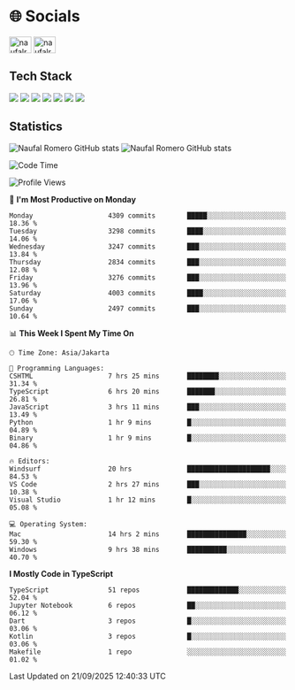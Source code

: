 <h1 align="">🌐 Socials</h1>
<p align="left">
<a href="https://linkedin.com/in/naufal-romero-putra-pratama-9ab816177/" target="blank"><img align="center" src="https://raw.githubusercontent.com/rahuldkjain/github-profile-readme-generator/master/src/images/icons/Social/linked-in-alt.svg" alt="naufalromero" height="30" width="40" /></a>
<a href="https://instagram.com/naufalromero" target="blank"><img align="center" src="https://raw.githubusercontent.com/rahuldkjain/github-profile-readme-generator/master/src/images/icons/Social/instagram.svg" alt="naufalromero" height="30" width="40" /></a>
</p>


<h2 align="">Tech Stack</h2>
<div align="">
  <img src="https://img.shields.io/badge/next.js-000000?style=for-the-badge&logo=nextdotjs&logoColor=white"/>
 <img src="https://img.shields.io/badge/typescript-%23007ACC.svg?style=for-the-badge&logo=typescript&logoColor=white"/>
 <img src="https://img.shields.io/badge/react-%2320232a.svg?style=for-the-badge&logo=react&logoColor=%2361DAFB"/>
 <img src="https://img.shields.io/badge/tailwindcss-%2338B2AC.svg?style=for-the-badge&logo=tailwind-css&logoColor=white"/>
 <img src="https://img.shields.io/badge/Prisma-3982CE?style=for-the-badge&logo=Prisma&logoColor=white"/>
 <img src="https://img.shields.io/badge/javascript-%23323330.svg?style=for-the-badge&logo=javascript&logoColor=%23F7DF1E"/>
 <img src="https://img.shields.io/badge/java-%23ED8B00.svg?style=for-the-badge&logo=openjdk&logoColor=white"/>
</div>


<h2 align="">Statistics</h2>
<div align="">
<img src="https://github-readme-stats-xi-nine-74.vercel.app/api?username=romves&show_icons=true&theme=tokyonight&include_all_commits=true&count_private=true" alt="Naufal Romero GitHub stats"/>
<img src="https://github-readme-stats-xi-nine-74.vercel.app/api/top-langs/?username=romves&theme=tokyonight&hide_border=false&include_all_commits=true&count_private=true&layout=compact" alt="Naufal Romero GitHub stats"/>
</div>

<!--START_SECTION:waka-->
![Code Time](http://img.shields.io/badge/Code%20Time-2%2C935%20hrs%2025%20mins-blue)

![Profile Views](http://img.shields.io/badge/Profile%20Views-0-blue)

📅 **I'm Most Productive on Monday** 

```text
Monday                   4309 commits        █████░░░░░░░░░░░░░░░░░░░░   18.36 % 
Tuesday                  3298 commits        ████░░░░░░░░░░░░░░░░░░░░░   14.06 % 
Wednesday                3247 commits        ███░░░░░░░░░░░░░░░░░░░░░░   13.84 % 
Thursday                 2834 commits        ███░░░░░░░░░░░░░░░░░░░░░░   12.08 % 
Friday                   3276 commits        ███░░░░░░░░░░░░░░░░░░░░░░   13.96 % 
Saturday                 4003 commits        ████░░░░░░░░░░░░░░░░░░░░░   17.06 % 
Sunday                   2497 commits        ███░░░░░░░░░░░░░░░░░░░░░░   10.64 % 
```


📊 **This Week I Spent My Time On** 

```text
🕑︎ Time Zone: Asia/Jakarta

💬 Programming Languages: 
CSHTML                   7 hrs 25 mins       ████████░░░░░░░░░░░░░░░░░   31.34 % 
TypeScript               6 hrs 20 mins       ███████░░░░░░░░░░░░░░░░░░   26.81 % 
JavaScript               3 hrs 11 mins       ███░░░░░░░░░░░░░░░░░░░░░░   13.49 % 
Python                   1 hr 9 mins         █░░░░░░░░░░░░░░░░░░░░░░░░   04.89 % 
Binary                   1 hr 9 mins         █░░░░░░░░░░░░░░░░░░░░░░░░   04.86 % 

🔥 Editors: 
Windsurf                 20 hrs              █████████████████████░░░░   84.53 % 
VS Code                  2 hrs 27 mins       ███░░░░░░░░░░░░░░░░░░░░░░   10.38 % 
Visual Studio            1 hr 12 mins        █░░░░░░░░░░░░░░░░░░░░░░░░   05.08 % 

💻 Operating System: 
Mac                      14 hrs 2 mins       ███████████████░░░░░░░░░░   59.30 % 
Windows                  9 hrs 38 mins       ██████████░░░░░░░░░░░░░░░   40.70 % 
```

**I Mostly Code in TypeScript** 

```text
TypeScript               51 repos            █████████████░░░░░░░░░░░░   52.04 % 
Jupyter Notebook         6 repos             ██░░░░░░░░░░░░░░░░░░░░░░░   06.12 % 
Dart                     3 repos             █░░░░░░░░░░░░░░░░░░░░░░░░   03.06 % 
Kotlin                   3 repos             █░░░░░░░░░░░░░░░░░░░░░░░░   03.06 % 
Makefile                 1 repo              ░░░░░░░░░░░░░░░░░░░░░░░░░   01.02 % 
```




 Last Updated on 21/09/2025 12:40:33 UTC
<!--END_SECTION:waka-->
